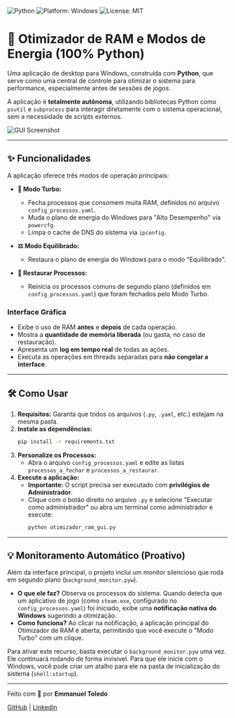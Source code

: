 ![Python](https://img.shields.io/badge/Python-3.x-blue.svg?style=for-the-badge&logo=python)
![Platform: Windows](https://img.shields.io/badge/Platform-Windows-0078D6.svg?style=for-the-badge&logo=windows)
![License: MIT](https://img.shields.io/badge/License-MIT-yellow.svg?style=for-the-badge)

# 🚀 Otimizador de RAM e Modos de Energia (100% Python)

Uma aplicação de desktop para Windows, construída com **Python**, que serve como uma central de controle para otimizar o sistema para performance, especialmente antes de sessões de jogos.

A aplicação é **totalmente autônoma**, utilizando bibliotecas Python como `psutil` e `subprocess` para interagir diretamente com o sistema operacional, sem a necessidade de scripts externos.

![GUI Screenshot](https://i.imgur.com/pPyKKJS.png)

---

## ✨ Funcionalidades

A aplicação oferece três modos de operação principais:

- **🚀 Modo Turbo:**
    - Fecha processos que consomem muita RAM, definidos no arquivo `config_processos.yaml`.
    - Muda o plano de energia do Windows para "Alto Desempenho" via `powercfg`.
    - Limpa o cache de DNS do sistema via `ipconfig`.

- **⚖️ Modo Equilibrado:**
    - Restaura o plano de energia do Windows para o modo "Equilibrado".

- **🔄 Restaurar Processos:**
    - Reinicia os processos comuns de segundo plano (definidos em `config_processos.yaml`) que foram fechados pelo Modo Turbo.

### Interface Gráfica

- Exibe o uso de RAM **antes** e **depois** de cada operação.
- Mostra a **quantidade de memória liberada** (ou gasta, no caso de restauração).
- Apresenta um **log em tempo real** de todas as ações.
- Executa as operações em threads separadas para **não congelar a interface**.

---

## 🛠️ Como Usar

1. **Requisitos:** Garanta que todos os arquivos (`.py`, `.yaml`, etc.) estejam na mesma pasta.
2. **Instale as dependências:**
     ```bash
     pip install -r requirements.txt
     ```
3. **Personalize os Processos:**
     - Abra o arquivo `config_processos.yaml` e edite as listas `processos_a_fechar` e `processos_a_restaurar`.
4. **Execute a aplicação:**
     - **Importante:** O script precisa ser executado com **privilégios de Administrador**.
     - Clique com o botão direito no arquivo `.py` e selecione "Executar como administrador" ou abra um terminal como administrador e execute:
         ```bash
         python otimizador_ram_gui.py
         ```

---

## 💡 Monitoramento Automático (Proativo)

Além da interface principal, o projeto inclui um monitor silencioso que roda em segundo plano (`background_monitor.pyw`).

- **O que ele faz?** Observa os processos do sistema. Quando detecta que um aplicativo de jogo (como `steam.exe`, configurado no `config_processos.yaml`) foi iniciado, exibe uma **notificação nativa do Windows** sugerindo a otimização.
- **Como funciona?** Ao clicar na notificação, a aplicação principal do Otimizador de RAM é aberta, permitindo que você execute o "Modo Turbo" com um clique.

Para ativar este recurso, basta executar o `background_monitor.pyw` uma vez. Ele continuará rodando de forma invisível. Para que ele inicie com o Windows, você pode criar um atalho para ele na pasta de inicialização do sistema (`shell:startup`).

---

Feito com 💜 por **Emmanuel Toledo**

[GitHub](https://github.com/emmanuel-toledo-dev/) | [LinkedIn](https://www.linkedin.com/in/emmanuel-toledo-163b561a0/?locale=pt)